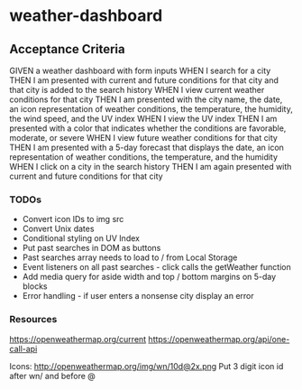 # weather-dashboard

## Acceptance Criteria

GIVEN a weather dashboard with form inputs
WHEN I search for a city
THEN I am presented with current and future conditions for that city and that city is added to the search history
WHEN I view current weather conditions for that city
THEN I am presented with the city name, the date, an icon representation of weather conditions, the temperature, the humidity, the wind speed, and the UV index
WHEN I view the UV index
THEN I am presented with a color that indicates whether the conditions are favorable, moderate, or severe
WHEN I view future weather conditions for that city
THEN I am presented with a 5-day forecast that displays the date, an icon representation of weather conditions, the temperature, and the humidity
WHEN I click on a city in the search history
THEN I am again presented with current and future conditions for that city

### TODOs

- Convert icon IDs to img src
- Convert Unix dates
- Conditional styling on UV Index
- Put past searches in DOM as buttons
- Past searches array needs to load to / from Local Storage
- Event listeners on all past searches - click calls the getWeather function
- Add media query for aside width and top / bottom margins on 5-day blocks
- Error handling - if user enters a nonsense city display an error

### Resources

https://openweathermap.org/current
https://openweathermap.org/api/one-call-api

Icons:
http://openweathermap.org/img/wn/10d@2x.png
Put 3 digit icon id after wn/ and before @